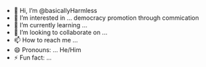 - 👋 Hi, I’m @basicallyHarmless
- 👀 I’m interested in ... democracy promotion through commication
- 🌱 I’m currently learning ...
- 💞️ I’m looking to collaborate on ...
- 📫 How to reach me ...
- 😄 Pronouns: ... He/Him
- ⚡ Fun fact: ...

<!---
basicallyHarmless/basicallyHarmless is a ✨ special ✨ repository because its `README.md` (this file) appears on your GitHub profile.
You can click the Preview link to take a look at your changes.
--->
